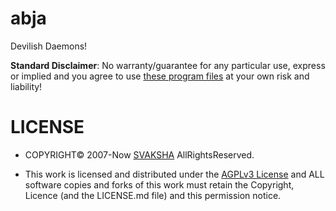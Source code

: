 # abja

Devilish Daemons!

**Standard Disclaimer**: No warranty/guarantee for any particular use, express or implied and you agree to use [these program files](http://svaksha.github.io/abja) at your own risk and liability!

# LICENSE
* COPYRIGHT© 2007-Now [SVAKSHA](http://svaksha.com/pages/Bio) AllRightsReserved.
+ This work is licensed and distributed under the [AGPLv3 License](http://www.gnu.org/licenses/agpl-3.0.html) and ALL software copies and forks of this work must retain the Copyright, Licence (and the LICENSE.md file) and this permission notice.
